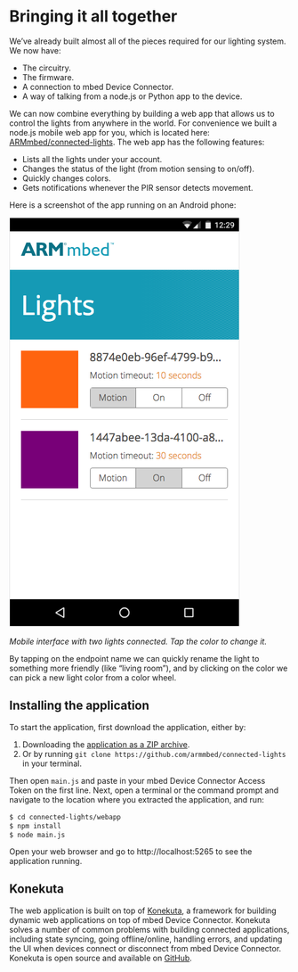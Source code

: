 # Bringing it all together

We’ve already built almost all of the pieces required for our lighting system. We now have:

* The circuitry.
* The firmware.
* A connection to mbed Device Connector.
* A way of talking from a node.js or Python app to the device.

We can now combine everything by building a web app that allows us to control the lights from anywhere in the world. For convenience we built a node.js mobile web app for you, which is located here: [ARMmbed/connected-lights](https://github.com/ARMmbed/connected-lights/tree/master/webapp). The web app has the following features:

* Lists all the lights under your account.
* Changes the status of the light (from motion sensing to on/off).
* Quickly changes colors.
* Gets notifications whenever the PIR sensor detects movement.

Here is a screenshot of the app running on an Android phone:


![Screenshot of the light control interface](assets/lights15.png)

*Mobile interface with two lights connected. Tap the color to change it.*

By tapping on the endpoint name we can quickly rename the light to something more friendly (like “living room”), and by clicking on the color we can pick a new light color from a color wheel.

## Installing the application

To start the application, first download the application, either by:

1. Downloading the [application as a ZIP archive](https://github.com/ARMmbed/connected-lights/archive/master.zip).
1. Or by running `git clone https://github.com/armmbed/connected-lights` in your terminal.

Then open ``main.js`` and paste in your mbed Device Connector Access Token on the first line. Next, open a terminal or the command prompt and navigate to the location where you extracted the application, and run:

```
$ cd connected-lights/webapp
$ npm install
$ node main.js
```

Open your web browser and go to http://localhost:5265 to see the application running.

## Konekuta

The web application is built on top of [Konekuta](https://github.com/armmbed/konekuta), a framework for building dynamic web applications on top of mbed Device Connector. Konekuta solves a number of common problems with building connected applications, including state syncing, going offline/online, handling errors, and updating the UI when devices connect or disconnect from mbed Device Connector. Konekuta is open source and available on [GitHub](https://github.com/armmbed/konekuta).
